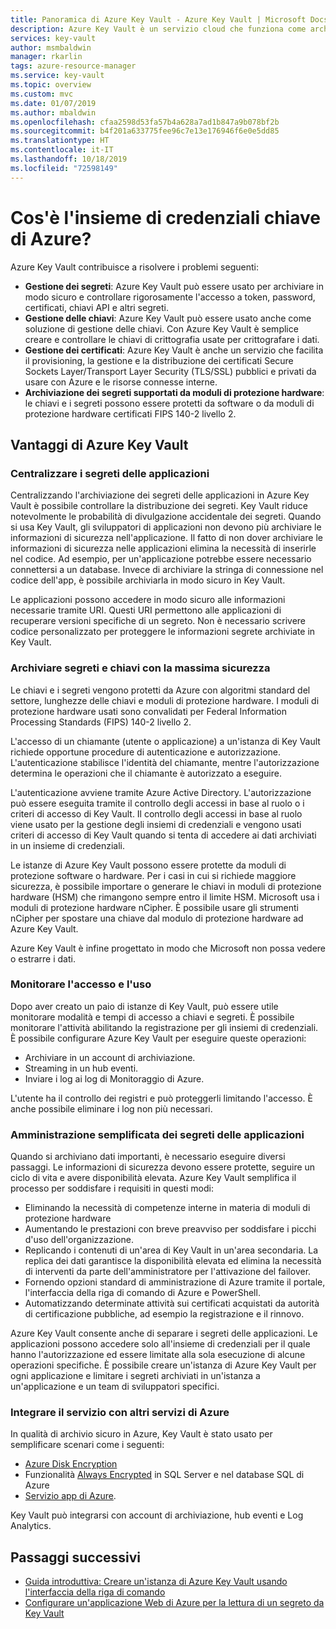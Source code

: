 ```yaml
---
title: Panoramica di Azure Key Vault - Azure Key Vault | Microsoft Docs
description: Azure Key Vault è un servizio cloud che funziona come archivio protetto dei segreti.
services: key-vault
author: msmbaldwin
manager: rkarlin
tags: azure-resource-manager
ms.service: key-vault
ms.topic: overview
ms.custom: mvc
ms.date: 01/07/2019
ms.author: mbaldwin
ms.openlocfilehash: cfaa2598d53fa57b4a628a7ad1b847a9b078bf2b
ms.sourcegitcommit: b4f201a633775fee96c7e13e176946f6e0e5dd85
ms.translationtype: HT
ms.contentlocale: it-IT
ms.lasthandoff: 10/18/2019
ms.locfileid: "72598149"
---
```

# <a name="what-is-azure-key-vault"></a>Cos'è l'insieme di credenziali chiave di Azure?

Azure Key Vault contribuisce a risolvere i problemi seguenti:

- **Gestione dei segreti**: Azure Key Vault può essere usato per archiviare in modo sicuro e controllare rigorosamente l'accesso a token, password, certificati, chiavi API e altri segreti.
- **Gestione delle chiavi**: Azure Key Vault può essere usato anche come soluzione di gestione delle chiavi. Con Azure Key Vault è semplice creare e controllare le chiavi di crittografia usate per crittografare i dati. 
- **Gestione dei certificati**: Azure Key Vault è anche un servizio che facilita il provisioning, la gestione e la distribuzione dei certificati Secure Sockets Layer/Transport Layer Security (TLS/SSL) pubblici e privati da usare con Azure e le risorse connesse interne. 
- **Archiviazione dei segreti supportati da moduli di protezione hardware**: le chiavi e i segreti possono essere protetti da software o da moduli di protezione hardware certificati FIPS 140-2 livello 2.

## <a name="why-use-azure-key-vault"></a>Vantaggi di Azure Key Vault

### <a name="centralize-application-secrets"></a>Centralizzare i segreti delle applicazioni

Centralizzando l'archiviazione dei segreti delle applicazioni in Azure Key Vault è possibile controllare la distribuzione dei segreti. Key Vault riduce notevolmente le probabilità di divulgazione accidentale dei segreti. Quando si usa Key Vault, gli sviluppatori di applicazioni non devono più archiviare le informazioni di sicurezza nell'applicazione. Il fatto di non dover archiviare le informazioni di sicurezza nelle applicazioni elimina la necessità di inserirle nel codice. Ad esempio, per un'applicazione potrebbe essere necessario connettersi a un database. Invece di archiviare la stringa di connessione nel codice dell'app, è possibile archiviarla in modo sicuro in Key Vault.

Le applicazioni possono accedere in modo sicuro alle informazioni necessarie tramite URI. Questi URI permettono alle applicazioni di recuperare versioni specifiche di un segreto. Non è necessario scrivere codice personalizzato per proteggere le informazioni segrete archiviate in Key Vault.

### <a name="securely-store-secrets-and-keys"></a>Archiviare segreti e chiavi con la massima sicurezza

Le chiavi e i segreti vengono protetti da Azure con algoritmi standard del settore, lunghezze delle chiavi e moduli di protezione hardware. I moduli di protezione hardware usati sono convalidati per Federal Information Processing Standards (FIPS) 140-2 livello 2.

L'accesso di un chiamante (utente o applicazione) a un'istanza di Key Vault richiede opportune procedure di autenticazione e autorizzazione. L'autenticazione stabilisce l'identità del chiamante, mentre l'autorizzazione determina le operazioni che il chiamante è autorizzato a eseguire.

L'autenticazione avviene tramite Azure Active Directory. L'autorizzazione può essere eseguita tramite il controllo degli accessi in base al ruolo o i criteri di accesso di Key Vault. Il controllo degli accessi in base al ruolo viene usato per la gestione degli insiemi di credenziali e vengono usati criteri di accesso di Key Vault quando si tenta di accedere ai dati archiviati in un insieme di credenziali.

Le istanze di Azure Key Vault possono essere protette da moduli di protezione software o hardware. Per i casi in cui si richiede maggiore sicurezza, è possibile importare o generare le chiavi in moduli di protezione hardware (HSM) che rimangono sempre entro il limite HSM. Microsoft usa i moduli di protezione hardware nCipher. È possibile usare gli strumenti nCipher per spostare una chiave dal modulo di protezione hardware ad Azure Key Vault.

Azure Key Vault è infine progettato in modo che Microsoft non possa vedere o estrarre i dati.

### <a name="monitor-access-and-use"></a>Monitorare l'accesso e l'uso

Dopo aver creato un paio di istanze di Key Vault, può essere utile monitorare modalità e tempi di accesso a chiavi e segreti. È possibile monitorare l'attività abilitando la registrazione per gli insiemi di credenziali. È possibile configurare Azure Key Vault per eseguire queste operazioni:

- Archiviare in un account di archiviazione.
- Streaming in un hub eventi.
- Inviare i log ai log di Monitoraggio di Azure.

L'utente ha il controllo dei registri e può proteggerli limitando l'accesso. È anche possibile eliminare i log non più necessari.

### <a name="simplified-administration-of-application-secrets"></a>Amministrazione semplificata dei segreti delle applicazioni

Quando si archiviano dati importanti, è necessario eseguire diversi passaggi. Le informazioni di sicurezza devono essere protette, seguire un ciclo di vita e avere disponibilità elevata. Azure Key Vault semplifica il processo per soddisfare i requisiti in questi modi:

- Eliminando la necessità di competenze interne in materia di moduli di protezione hardware
- Aumentando le prestazioni con breve preavviso per soddisfare i picchi d'uso dell'organizzazione.
- Replicando i contenuti di un'area di Key Vault in un'area secondaria. La replica dei dati garantisce la disponibilità elevata ed elimina la necessità di interventi da parte dell'amministratore per l'attivazione del failover.
- Fornendo opzioni standard di amministrazione di Azure tramite il portale, l'interfaccia della riga di comando di Azure e PowerShell.
- Automatizzando determinate attività sui certificati acquistati da autorità di certificazione pubbliche, ad esempio la registrazione e il rinnovo.

Azure Key Vault consente anche di separare i segreti delle applicazioni. Le applicazioni possono accedere solo all'insieme di credenziali per il quale hanno l'autorizzazione ed essere limitate alla sola esecuzione di alcune operazioni specifiche. È possibile creare un'istanza di Azure Key Vault per ogni applicazione e limitare i segreti archiviati in un'istanza a un'applicazione e un team di sviluppatori specifici.

### <a name="integrate-with-other-azure-services"></a>Integrare il servizio con altri servizi di Azure

In qualità di archivio sicuro in Azure, Key Vault è stato usato per semplificare scenari come i seguenti:
-  [Azure Disk Encryption](../security/fundamentals/encryption-overview.md)
-  Funzionalità [Always Encrypted]( https://docs.microsoft.com/sql/relational-databases/security/encryption/always-encrypted-database-engine) in SQL Server e nel database SQL di Azure
- [Servizio app di Azure]( https://docs.microsoft.com/azure/app-service/web-sites-purchase-ssl-web-site). 

Key Vault può integrarsi con account di archiviazione, hub eventi e Log Analytics.

## <a name="next-steps"></a>Passaggi successivi

- [Guida introduttiva: Creare un'istanza di Azure Key Vault usando l'interfaccia della riga di comando](quick-create-cli.md)
- [Configurare un'applicazione Web di Azure per la lettura di un segreto da Key Vault ](tutorial-web-application-keyvault.md)
